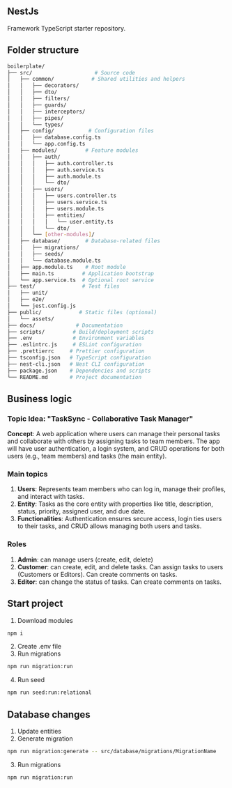 ## NestJs

Framework TypeScript starter repository.

## Folder structure

```bash
boilerplate/
├── src/                    # Source code
│   ├── common/            # Shared utilities and helpers
│   │   ├── decorators/
│   │   ├── dto/
│   │   ├── filters/
│   │   ├── guards/
│   │   ├── interceptors/
│   │   ├── pipes/
│   │   └── types/
│   ├── config/           # Configuration files
│   │   ├── database.config.ts
│   │   └── app.config.ts
│   ├── modules/         # Feature modules
│   │   ├── auth/
│   │   │   ├── auth.controller.ts
│   │   │   ├── auth.service.ts
│   │   │   ├── auth.module.ts
│   │   │   └── dto/
│   │   ├── users/
│   │   │   ├── users.controller.ts
│   │   │   ├── users.service.ts
│   │   │   ├── users.module.ts
│   │   │   ├── entities/
│   │   │   │   └── user.entity.ts
│   │   │   └── dto/
│   │   └── [other-modules]/
│   ├── database/        # Database-related files
│   │   ├── migrations/
│   │   ├── seeds/
│   │   └── database.module.ts
│   ├── app.module.ts    # Root module
│   ├── main.ts         # Application bootstrap
│   └── app.service.ts  # Optional root service
├── test/               # Test files
│   ├── unit/
│   ├── e2e/
│   └── jest.config.js
├── public/            # Static files (optional)
│   └── assets/
├── docs/             # Documentation
├── scripts/         # Build/deployment scripts
├── .env             # Environment variables
├── .eslintrc.js     # ESLint configuration
├── .prettierrc     # Prettier configuration
├── tsconfig.json   # TypeScript configuration
├── nest-cli.json   # Nest CLI configuration
├── package.json    # Dependencies and scripts
└── README.md       # Project documentation
```

## Business logic

### Topic Idea: "TaskSync - Collaborative Task Manager"

**Concept**: A web application where users can manage their personal tasks and collaborate with others by assigning tasks to team members. The app will have user authentication, a login system, and CRUD operations for both users (e.g., team members) and tasks (the main entity).

### Main topics

1. **Users**: Represents team members who can log in, manage their profiles, and interact with tasks.
2. **Entity**: Tasks as the core entity with properties like title, description, status, priority, assigned user, and due date.
3. **Functionalities**: Authentication ensures secure access, login ties users to their tasks, and CRUD allows managing both users and tasks.

### Roles

1. **Admin**: can manage users (create, edit, delete)
2. **Customer**: can create, edit, and delete tasks. Can assign tasks to users (Customers or Editors). Can create comments on tasks.
3. **Editor**: can change the status of tasks. Can create comments on tasks.

## Start project

1. Download modules

```bash
npm i
```

2. Create .env file
3. Run migrations

```bash
npm run migration:run
```

4. Run seed

```bash
npm run seed:run:relational
```

## Database changes

1. Update entities
2. Generate migration

```bash
npm run migration:generate -- src/database/migrations/MigrationName
```

3. Run migrations

```bash
npm run migration:run
```
